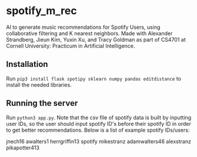 # spotify_m_rec
AI to generate music recommendations for Spotify Users, using collaborative filtering and K nearest neighbors. Made with Alexander Strandberg, Jieun Kim, Yuxin Xu, and Tracy Goldman as part of CS4701 at Cornell University: Practicum in Artificial Intelligence. 

## Installation
Run `pip3 install flask spotipy sklearn numpy pandas editdistance` to install the needed libraries.

## Running the server
Run `python3 app.py`. Note that the csv file of spotify data is built by inputting user IDs, so the user should input spotify ID's before their spotify ID in order to get better recommendations. Below is a list of example spotify IDs/users:

jnech16
awalters1
herrgriffin13
spotify
mikestranz
adamwalters46
alexstranz
pikapotter413

